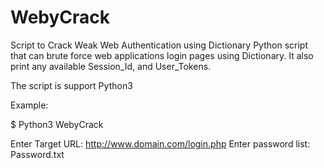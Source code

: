 # WebyCrack
Script to Crack Weak Web Authentication using Dictionary Python script that can brute force web applications login pages using Dictionary. It also print any available Session_Id, and User_Tokens. 

The script is support Python3

Example:

$ Python3 WebyCrack

Enter Target URL: http://www.domain.com/login.php
Enter password list: Password.txt

